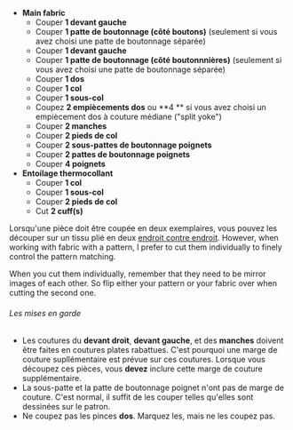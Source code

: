  - **Main fabric**
   - Couper **1 devant gauche**
   - Couper **1 patte de boutonnage (côté boutons)** (seulement si vous avez choisi une patte de boutonnage séparée)
   - Couper **1 devant gauche**
   - Couper **1 patte de boutonnage (côté boutonnnières)** (seulement si vous avez choisi une patte de boutonnage séparée)
   - Couper **1 dos**
   - Couper **1 col**
   - Couper **1 sous-col**
   - Coupez **2 empiècements dos** ou **4 ** si vous avez choisi un empiècement dos à couture médiane ("split yoke")
   - Couper **2 manches**
   - Couper **2 pieds de col**
   - Couper **2 sous-pattes de boutonnage poignets**
   - Couper **2 pattes de boutonnage poignets**
   - Couper **4 poignets**
 - **Entoilage thermocollant**
   - Couper **1 col**
   - Couper **1 sous-col**
   - Couper **2 pieds de col**
   - Cut **2 cuff(s)**

<Note>

Lorsqu'une pièce doit être coupée en deux exemplaires, vous pouvez les découper sur un tissu plié en deux [endroit contre endroit](/docs/sewing/good-sides-together).
However, when working with fabric with a pattern, I prefer to cut them individually to finely control the pattern matching.

When you cut them individually, remember that they need to be mirror images of each other. So flip either your pattern or your fabric over when cutting the second one.

</Note>

<Warning>

###### Les mises en garde

 - Les coutures du **devant droit**, **devant gauche**, et des **manches** doivent être faites en coutures plates rabattues. C'est pourquoi une marge de couture supllémentaire est prévue sur ces coutures. Lorsque vous découpez ces pièces, vous **devez** inclure cette marge de couture supplémentaire.
 - La sous-patte et la patte de boutonnage poignet n'ont pas de marge de couture. C'est normal, il suffit de les couper telles qu'elles sont dessinées sur le patron.
 - Ne coupez pas les pinces **dos**. Marquez les, mais ne les coupez pas.

</Warning>





